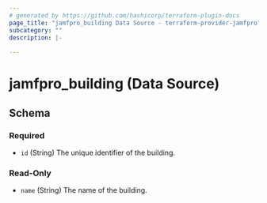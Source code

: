 ```yaml
---
# generated by https://github.com/hashicorp/terraform-plugin-docs
page_title: "jamfpro_building Data Source - terraform-provider-jamfpro"
subcategory: ""
description: |-
  
---
```


# jamfpro_building (Data Source)





<!-- schema generated by tfplugindocs -->
## Schema

### Required

- `id` (String) The unique identifier of the building.

### Read-Only

- `name` (String) The name of the building.
